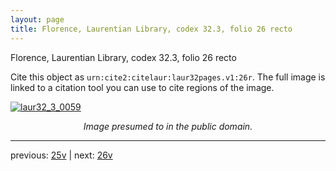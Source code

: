 ```yaml
---
layout: page
title: Florence, Laurentian Library, codex 32.3, folio 26 recto
---
```


Florence, Laurentian Library, codex 32.3, folio 26 recto

Cite this object as `urn:cite2:citelaur:laur32pages.v1:26r`.  The full image is linked to a citation tool you can use to cite regions of the image.

[![laur32_3_0059](http://www.homermultitext.org/iipsrv?IIIF=/project/homer/pyramidal/deepzoom/citelaur/laur32imgs/v1/laur32_3_0059.tif/full/800,/0/default.jpg)](http://www.homermultitext.org/ict2/?urn=urn:cite2:citelaur:laur32imgs.v1:laur32_3_0059) 

<p style="text-align: center; font-style: italic;">Image presumed to in the public domain.</p>

---

previous: [25v](../25v/) | next: [26v](../26v/)